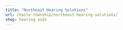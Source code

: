 ```yaml
---
title: "Northeast Hearing Solutions"
url: /hazle-township/northeast-hearing-solutions/
shop: hearing aids
---
```

